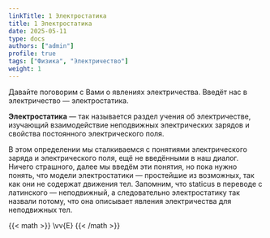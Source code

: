 ```yaml
---
linkTitle: 1 Электростатика
title: 1 Электростатика
date: 2025-05-11
type: docs
authors: ["admin"]
profile: true
tags: ["Физика", "Электричество"]
weight: 1
---
```


Давайте поговорим с Вами о явлениях электричества. Введёт нас в электричество — электростатика.

**Электростатика** — так называется раздел учения об электричестве, изучающий взаимодействие неподвижных электрических зарядов и свойства постоянного электрического поля.

В этом определении мы сталкиваемся с понятиями электрического заряда и электрического поля, ещё не введёнными в наш диалог. Ничего страшного, далее мы введём эти понятия, но пока нужно понять, что модели электростатики — простейшие из возможных, так как они не содержат движения тел. Запомним, что staticus в переводе с латинского — неподвижный, а следовательно электростатику так назвали потому, что она описывает явления электричества для неподвижных тел.

{{< math >}} \vv{E} {{< /math >}}